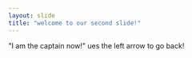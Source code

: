 ```yaml
---
layout: slide
title: "welcome to our second slide!"
---
```

"I am the captain now!"
ues the left arrow to go back!
